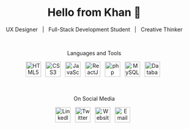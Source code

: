 <h1 align='center'><strong>Hello from Khan 👋</strong></h1>
<p align='center'>UX Designer &nbsp;&nbsp;|&nbsp;&nbsp; Full-Stack Development Student &nbsp;&nbsp;|&nbsp;&nbsp; Creative Thinker</p>

<br>

<p align='center'>Languages and Tools</p>
<p align='center'>
<img height="40" title="HTML5" src="https://raw.githubusercontent.com/khanuxd/Khan_Fayjul/master/img/html5.png?raw=true">&nbsp;&nbsp;
<img height="40" title="CSS3" src="https://raw.githubusercontent.com/khanuxd/Khan_Fayjul/master/img/css3.png?raw=true">&nbsp;&nbsp;
<img height="40" title="JavaScript" src="https://raw.githubusercontent.com/khanuxd/Khan_Fayjul/master/img/javascript.png?raw=true">&nbsp;&nbsp;
<img height="40" title="ReactJS" src="https://raw.githubusercontent.com/khanuxd/Khan_Fayjul/master/img/reactjs.png?raw=true">&nbsp;&nbsp;
<img height="40" title="php" src="https://raw.githubusercontent.com/khanuxd/Khan_Fayjul/master/img/php.png?raw=true">&nbsp;&nbsp;
<img height="40" title="MySQL" src="https://raw.githubusercontent.com/khanuxd/Khan_Fayjul/master/img/mysql.png?raw=true">&nbsp;&nbsp;
<img height="40" title="Database" src="https://raw.githubusercontent.com/khanuxd/Khan_Fayjul/master/img/database.png?raw=true">&nbsp;&nbsp;
</p>

<br>

<p align='center'>On Social Media</p>
<p align='center'>
<a href="https://www.linkedin.com/in/fayejkhan/" target="_blank"><img height="40" title="LinkedIn" src="https://raw.githubusercontent.com/khanuxd/Khan_Fayjul/master/img/linkedin.png?raw=true"></a>&nbsp;&nbsp;
<a href="https://twitter.com/KhanUXD" target="_blank"><img height="40" title="Twitter" src="https://raw.githubusercontent.com/khanuxd/Khan_Fayjul/master/img/twitter.png?raw=true"></a>&nbsp;&nbsp;
<a href="https://khanuxd.com" target="_blank"><img height="40" title="Website" src="https://raw.githubusercontent.com/khanuxd/Khan_Fayjul/master/img/website.png?raw=true"></a>&nbsp;&nbsp;
<a href="mailto:khanuxd@gmail.com" target="_blank"><img height="40" title="Email" src="https://raw.githubusercontent.com/khanuxd/Khan_Fayjul/master/img/email.png?raw=true"></a>&nbsp;&nbsp;
</p>
